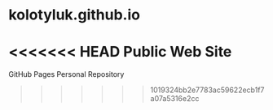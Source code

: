 kolotyluk.github.io
===================

<<<<<<< HEAD
Public Web Site
=======
GitHub Pages Personal Repository
>>>>>>> 1019324bb2e7783ac59622ecb1f7a07a5316e2cc
